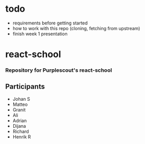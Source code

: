 # todo

- requirements before getting started
- how to work with this repo (cloning, fetching from upstream)
- finish week 1 presentation

# react-school

### Repository for Purplescout's react-school

## Participants
* Johan S
* Matteo
* Granit
* Ali
* Adrian
* Dijana
* Richard
* Henrik R

